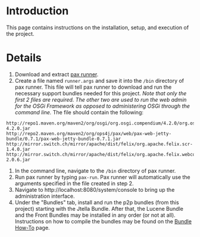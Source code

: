 # Introduction #

This page contains instructions on the installation, setup, and execution of the project.


# Details #

  1. Download and extract [pax runner](http://paxrunner.ops4j.org).
  1. Create a file named `runner.args` and save it into the `/bin` directory of pax runner. This file will tell pax runner to download and run the necessary support bundles needed for this project. _Note that only the first 2 files are required. The other two are used to run the web admin for the OSGi Framework as opposed to administering OSGi through the command line._ The file should contain the following:
```
http://repo1.maven.org/maven2/org/osgi/org.osgi.compendium/4.2.0/org.osgi.compendium-4.2.0.jar
http://repo2.maven.org/maven2/org/ops4j/pax/web/pax-web-jetty-bundle/0.7.1/pax-web-jetty-bundle-0.7.1.jar
http://mirror.switch.ch/mirror/apache/dist/felix/org.apache.felix.scr-1.4.0.jar
http://mirror.switch.ch/mirror/apache/dist/felix/org.apache.felix.webconsole-2.0.6.jar
```
  1. In the command line, navigate to the `/bin` directory of pax runner.
  1. Run pax runner by typing `pax-run`. Pax runner will automatically use the arguments specified in the file created in step 2.
  1. Navigate to http://localhost:8080/system/console to bring up the administration interface.
  1. Under the "Bundles" tab, install and run the p2p bundles (from this project) starting with the Jtella Bundle. After that, the Lucene Bundle and the Front Bundles may be installed in any order (or not at all). Instructions on how to compile the bundles may be found on the [Bundle How-To](BundleHowTo.md) page.